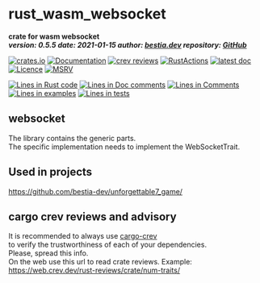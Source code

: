 [comment]: # (lmake_md_to_doc_comments segment start A)

# rust_wasm_websocket

[comment]: # (lmake_cargo_toml_to_md start)

**crate for wasm websocket**  
***version: 0.5.5  date: 2021-01-15 author: [bestia.dev](https://bestia.dev) repository: [GitHub](https://github.com/bestia-dev/rust_wasm_websocket)***  

[comment]: # (lmake_cargo_toml_to_md end)

[![crates.io](https://meritbadge.herokuapp.com/rust_wasm_websocket)](https://crates.io/crates/rust_wasm_websocket)
[![Documentation](https://docs.rs/rust_wasm_websocket/badge.svg)](https://docs.rs/rust_wasm_websocket/)
[![crev reviews](https://web.crev.dev/rust-reviews/badge/crev_count/rust_wasm_websocket.svg)](https://web.crev.dev/rust-reviews/crate/rust_wasm_websocket/)
[![RustActions](https://github.com/bestia-dev/rust_wasm_websocket/workflows/rust/badge.svg)](https://github.com/bestia-dev/rust_wasm_websocket/)
[![latest doc](https://img.shields.io/badge/latest_docs-GitHub-orange.svg)](https://bestia-dev.github.io/rust_wasm_websocket/rust_wasm_websocket/index.html)
[![Licence](https://img.shields.io/badge/license-MIT-blue.svg)](https://github.com/bestia-dev/rust_wasm_websocket/blob/master/LICENSE)
[![MSRV](https://img.shields.io/badge/rust_ver-1.48-yellow.svg)](https://github.com/bestia-dev/crate_name/)

[comment]: # (lmake_lines_of_code start)
[![Lines in Rust code](https://img.shields.io/badge/Lines_in_Rust-236-green.svg)](https://github.com/bestia-dev/rust_wasm_websocket/)
[![Lines in Doc comments](https://img.shields.io/badge/Lines_in_Doc_comments-52-blue.svg)](https://github.com/bestia-dev/rust_wasm_websocket/)
[![Lines in Comments](https://img.shields.io/badge/Lines_in_comments-50-purple.svg)](https://github.com/bestia-dev/rust_wasm_websocket/)
[![Lines in examples](https://img.shields.io/badge/Lines_in_examples-0-yellow.svg)](https://github.com/bestia-dev/rust_wasm_websocket/)
[![Lines in tests](https://img.shields.io/badge/Lines_in_tests-0-orange.svg)](https://github.com/bestia-dev/rust_wasm_websocket/)

[comment]: # (lmake_lines_of_code end)

## websocket

The library contains the generic parts.  
The specific implementation needs to implement the WebSocketTrait.  

## Used in projects

<https://github.com/bestia-dev/unforgettable7_game/>  

## cargo crev reviews and advisory

It is recommended to always use [cargo-crev](https://github.com/crev-dev/cargo-crev)  
to verify the trustworthiness of each of your dependencies.  
Please, spread this info.  
On the web use this url to read crate reviews. Example:  
<https://web.crev.dev/rust-reviews/crate/num-traits/>  

[comment]: # (lmake_md_to_doc_comments segment end A)
